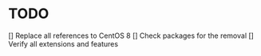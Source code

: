 # TODO
[] Replace all references to CentOS 8
[] Check packages for the removal
[] Verify all extensions and features
